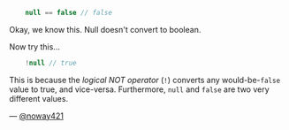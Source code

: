 ```javascript
    null == false // false
```
Okay, we know this. Null doesn't convert to boolean.

Now try this...
```javascript
    !null // true
```

This is because the *logical NOT operator* (`!`) converts any would-be-`false` value to true, and vice-versa. Furthermore, `null` and `false` are two very different values.

— [@noway421][1]

[1]:https://twitter.com/noway421
